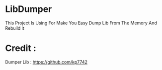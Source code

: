# LibDumper
This Project Is Using For Make You Easy Dump Lib From The Memory And Rebuild it 

# Credit :
Dumper Lib : https://github.com/kp7742
